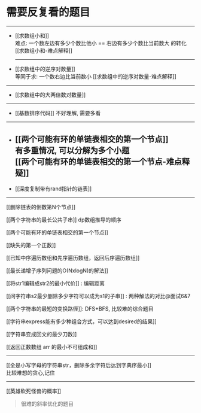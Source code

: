 # 需要反复看的题目



---


- [[求数组小和]]  
  难点: 一个数左边有多少个数比他小 == 右边有多少个数比当前数大 的转化  
  [[求数组小和-难点解释]]
  
  ---
  
 - [[求数组中的逆序对数量]]  
    等同于求:  一个数右边比当前数小
    [[求数组中的逆序对数量-难点解释]]
  ---
  
  - [[求数组中的大两倍数对数量]]

   ---
   
   - [[基数排序代码]]
   不好理解, 需要多看
   
  ---
  
  - [[两个可能有环的单链表相交的第一个节点]]  
      有多重情况, 可以分解为多个小题  
      [[两个可能有环的单链表相交的第一个节点-难点释疑]]    
      ---
      
  - [[深度复制带有rand指针的链表]]
   
  ---
  
  

[[删除链表的倒数第N个节点]]

[[两个字符串的最长公共子串]]  dp数组推导的顺序

[[两个可能有环的单链表相交的第一个节点]]

[[缺失的第一个正数]]

[[已知中序遍历数组和先序遍历数组，返回后序遍历数组]]

[[最长递增子序列问题的O(NxlogN)的解法]]

[[将str1编辑成str2的最小代价]] : 编辑距离

[[问字符串s2最少删除多少字符可以成为s1的子串]] : 两种解法的对比@面试6&7

[[两个字符串的最短的变换路径]]: DFS+BFS, 比较难的综合题目

[[字符串express能有多少种组合方式，可以达到desired的结果]]

[[字符串变成回文的最少刀数]]


[[返回正数数组 arr 的最小不可组成和]]

---

[[全是小写字母的字符串str，删除多余字符后达到字典序最小]]  
   比较难想的贪心,记住

   
---
[[英雄砍死怪兽的概率]]
> 很难的斜率优化的题目
